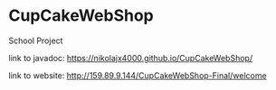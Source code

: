 # CupCakeWebShop
School Project

link to javadoc: https://nikolajx4000.github.io/CupCakeWebShop/

link to website: http://159.89.9.144/CupCakeWebShop-Final/welcome

